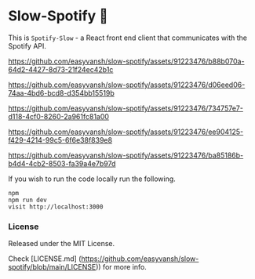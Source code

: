 # Slow-Spotify 🎤

This is `Spotify-Slow` - a React front end client that communicates with the Spotify API.



https://github.com/easyvansh/slow-spotify/assets/91223476/b88b070a-64d2-4427-8d73-21f24ec42b1c





https://github.com/easyvansh/slow-spotify/assets/91223476/d06eed06-74aa-4bd6-bcd8-d354bb15519b





https://github.com/easyvansh/slow-spotify/assets/91223476/734757e7-d118-4cf0-8260-2a961fc81a00





https://github.com/easyvansh/slow-spotify/assets/91223476/ee904125-f429-4214-99c5-6f6e38f839e8



https://github.com/easyvansh/slow-spotify/assets/91223476/ba85186b-b4d4-4cb2-8503-fa39a4e7b97d



If you wish to run the code locally run the following.

```
npm
npm run dev
visit http://localhost:3000
```


### License

Released under the MIT License. 

Check [LICENSE.md] (https://github.com/easyvansh/slow-spotify/blob/main/LICENSE)) for more info.
